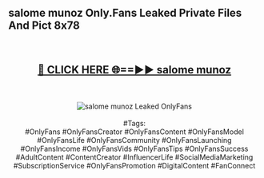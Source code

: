 <h2>salome munoz Only.Fans Leaked Private Files And Pict 8x78</h2>
<br>
<div align="center">
<h2><a href="https://mediafiles.top/salome_munoz" rel="nofollow">🔴 CLICK HERE 🌐==►► salome munoz</a></h2>
<br>
<br>
<a href="https://mediafiles.top/salome_munoz" rel="nofollow" data-target="animated-image.originalLink"><img src="https://i.ibb.co.com/WyWwxjT/player-gif2.gif" alt="salome munoz Leaked OnlyFans" style="max-width: 100%; display: inline-block;" data-target="animated-image.originalImage"></a>
<br><br>
#Tags:
<br>
#OnlyFans #OnlyFansCreator #OnlyFansContent #OnlyFansModel #OnlyFansLife #OnlyFansCommunity #OnlyFansLaunching #OnlyFansIncome #OnlyFansVids #OnlyFansTips #OnlyFansSuccess #AdultContent #ContentCreator #InfluencerLife #SocialMediaMarketing #SubscriptionService #OnlyFansPromotion #DigitalContent #FanConnect
</div>
<br>